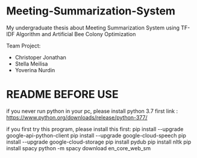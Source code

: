 # Meeting-Summarization-System
My undergraduate thesis about Meeting Summarization System using TF-IDF Algorithm and Artificial Bee Colony Optimization

Team Project: 
- Christoper Jonathan
- Stella Meilisa
- Yoverina Nurdin

# README BEFORE USE
if you never run python in your pc, please install python 3.7 first
link : https://www.python.org/downloads/release/python-377/


if you first try this program, please install this first:
pip install --upgrade google-api-python-client
pip install --upgrade google-cloud-speech
pip install --upgrade google-cloud-storage
pip install pydub
pip install nltk
pip install spacy
python -m spacy download en_core_web_sm
